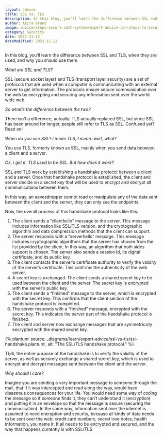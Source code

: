```yaml
---
layout: advice
title: SSL vs. TLS
description: In this blog, you’ll learn the difference between SSL and TLS, when they are used, and why you should use them.
author: Akira Brand
image: advice/steps-secure-auth-system/expert-advice-ten-steps-to-secure-your-authentication-system-header-image.png
category: Security
date: 2021-11-12
dateModified: 2021-11-12
---
```


In this blog, you’ll learn the difference between SSL and TLS, when they are used, and why you should use them.

*What are SSL and TLS?*

SSL (secure socket layer) and TLS (transport layer security) are a set of protocols that are used when a computer is communicating with an external server to get information.  The protocols ensure secure communication over the web by encrypting and securing any information sent over the world wide web.   

*So what’s the difference between the two?*

There isn’t a difference, actually.  TLS actually replaced SSL, but since SSL has been around for longer, people still refer to TLS as SSL. Confused yet?  Read on!

*When do you use SSL? I mean TLS, I mean..wait, what?*

You use TLS, formerly known as SSL, mainly when you send data between a client and a server.

*Ok, I get it. TLS used to be SSL. But how does it work?*

SSL and TLS work by establishing a handshake protocol between a client and a server.  Once that handshake protocol is established, the client and server decide on a secret key that will be used to encrypt and decrypt all communications between them.

In this way, an eavesdropper cannot read or manipulate any of the data sent between the client and the server, they can only see the endpoints.

Now, the overall process of this handshake protocol looks like this:

1. The client sends a “clienthello” message to the server.  This message includes information like SSL/TLS version, and the cryptographic algorithm and data compression methods that the client can support.  
2. The server responds with a “serverhello” message. This message includes cryptographic algorithms that the server has chosen from the list provided by the client. In this way, an algorithm that both sides support is chosen. The server also sends a session Id, its digital certificate, and its public key.
3. The client contacts the server’s certificate authority to verify the validity of the server’s certificate. This confirms the authenticity of the web server.
4. A secret key is exchanged.  The client sends a shared secret key to be used between the client and the server.  The secret key is encrypted with the server’s public key.
5. The client sends a “finished” message to the server, which is encrypted with the secret key.  This confirms that the client section of the handshake protocol is completed.
6. The server responds with a “finished” message, encrypted with the secret key. This indicates the server part of the handshake protocol is finished.  
7. The client and server now exchange messages that are symmetrically encrypted with the shared secret key.


{% plantuml source: _diagrams/learn/expert-advice/ssl-vs-tls/ssl-handshake.plantuml, alt: "The SSL/TLS handshake protocol." %}

Tl;dr, the entire purpose of the handshake is to verify the validity of the server, as well as securely exchange a shared secret key, which is used to encrypt and decrypt messages sent between the client and the server.

*Why should I care?*

Imagine you are sending a very important message to someone through the mail, that if it was intercepted and read along the way, would have disastrous consequences for your life.  You would need some way of coding the message so if someone finds it, they can’t understand it (encryption) and putting it in an envelope so that the message is secure (securing the communication).  In the same way, information sent over the internet is assumed to need encryption and security, because all kinds of data needs to be sent over the web: credit card numbers, secret love notes, health information, you name it. It all needs to be encrypted and secured, and the way that happens currently is with SSL/TLS.
